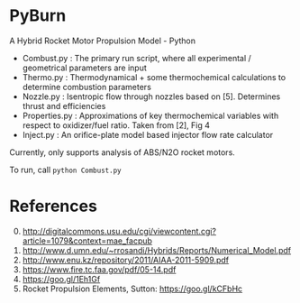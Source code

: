 # PyBurn

A Hybrid Rocket Motor Propulsion Model - Python

+ Combust.py : The primary run script, where all experimental / geometrical parameters are input
+ Thermo.py : Thermodynamical + some thermochemical calculations to determine combustion parameters
+ Nozzle.py : Isentropic flow through nozzles based on [5]. Determines thrust and efficiencies
+ Properties.py : Approximations of key thermochemical variables with respect to oxidizer/fuel ratio. Taken from [2], Fig 4
+ Inject.py : An orifice-plate model based injector flow rate calculator

Currently, only supports analysis of ABS/N2O rocket motors.

To run, call `python Combust.py`

# References

0. http://digitalcommons.usu.edu/cgi/viewcontent.cgi?article=1079&context=mae_facpub
1. http://www.d.umn.edu/~rrosandi/Hybrids/Reports/Numerical_Model.pdf
2. http://www.enu.kz/repository/2011/AIAA-2011-5909.pdf
3. https://www.fire.tc.faa.gov/pdf/05-14.pdf
4. https://goo.gl/1Eh1Gf
5. Rocket Propulsion Elements, Sutton: https://goo.gl/kCFbHc
